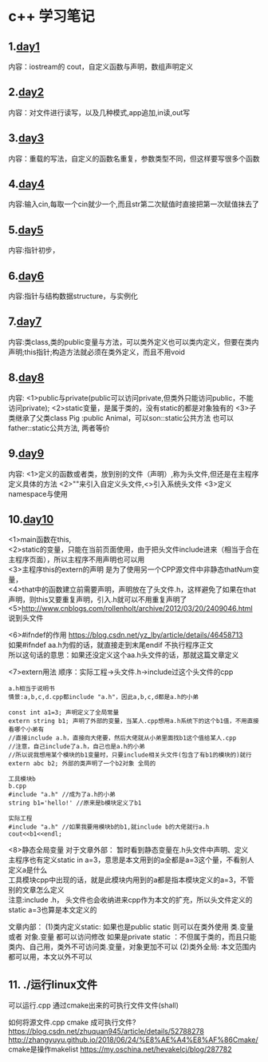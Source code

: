 # c++ 学习笔记

## 1.[day1](./learning/day1)
内容：iostream的 cout，自定义函数与声明，数组声明定义

## 2.[day2](./learning/day2)
内容：对文件进行读写，以及几种模式,app追加,in读,out写


## 3.[day3](./learning/day3)
内容：重载的写法，自定义的函数名重复，参数类型不同，但这样要写很多个函数

## 4.[day4](./learning/day4)
内容:输入cin,每取一个cin就少一个,而且str第二次赋值时直接把第一次赋值抹去了

## 5.[day5](./learning/day5)
内容:指针初步，

## 6.[day6](./learning/day6)
内容:指针与结构数据structure，与实例化

## 7.[day7](./learning/day7)
内容:类class,类的public变量与方法，可以类外定义也可以类内定义，但要在类内声明;this指针;构造方法就必须在类外定义，而且不用void


## 8.[day8](./learning/day8)
内容:
<1>public与private(public可以访问private,但类外只能访问public，不能访问private);
<2>static变量，是属于类的，没有static的都是对象独有的
<3>子类继承了父类class Pig :public Animal，可以son::static公共方法  也可以father::static公共方法, 两者等价
 
## 9.[day9](./learning/day9)
内容:
<1>定义的函数或者类，放到别的文件（声明）,称为头文件,但还是在主程序定义具体的方法
<2>""来引入自定义头文件,<>引入系统头文件
<3>定义namespace与使用

## 10.[day10](./learning/day10)
<1>main函数在this,  
<2>static的变量，只能在当前页面使用，由于把头文件include进来（相当于合在主程序页面），所以主程序不用声明也可以用  
<3>主程序this的extern的声明 是为了使用另一个CPP源文件中非静态thatNum变量，  
<4>that中的函数建立前需要声明，声明放在了头文件.h，这样避免了如果在that声明，则this又要重复声明，引入.h就可以不用重复声明了   
<5>http://www.cnblogs.com/rollenholt/archive/2012/03/20/2409046.html  
说到头文件  

<6>#ifndef的作用 https://blog.csdn.net/yz_lby/article/details/46458713  
如果#ifndef aa.h为假的话，就直接走到末尾endif   不执行程序正文   
所以这句话的意思：如果还没定义这个aa.h头文件的话，那就这篇文章定义  
  
<7>extern用法  顺序：实际工程->头文件.h->include过这个头文件的cpp
```
a.h相当于说明书
情景:a,b,c,d.cpp都include "a.h"，因此a,b,c,d都是a.h的小弟

const int a1=3; 声明定义了全局常量
extern string b1; 声明了外部的变量，当某人.cpp想用a.h系统下的这个b1值，不用直接看哪个小弟有
//直接include a.h，直接向大佬要，然后大佬就从小弟里面找b1这个值给某人.cpp
//注意，自己include了a.h，自己也是a.h的小弟
//所以说我想用某个模块的b1变量时，只要include相关头文件(包含了有b1的模块的)就行
extern abc b2; 外部的类声明了一个b2对象 全局的
```
  
```
工具模块b
b.cpp
#include "a.h" //成为了a.h的小弟
string b1='hello!' //原来是b模块定义了b1
```
  
```
实际工程
#include "a.h" //如果我要用模块b的b1,就include b的大佬就行a.h
cout<<b1<<endl;
```
  
<8>静态全局变量
对于文章外部：
暂时看到静态变量在.h头文件中声明、定义  
主程序也有定义static in a=3，意思是本文用到的a全都是a=3这个量，不看别人定义a是什么  
工具模块cpp中出现的话，就是此模块内用到的a都是指本模块定义的a=3，不管别的文章怎么定义  
注意:include .h， 头文件也会收纳进来cpp作为本文的扩充，所以头文件定义的static a=3也算是本文定义的  

文章内部：
(1)类内定义static: 如果也是public static 则可以在类外使用 类.变量 或者 对象.变量 都可以访问修改
	如果是private static ：不但属于类的，而且只能类内、自己用，类外不可访问类.变量，对象更加不可以
(2)类外全局: 本文范围内都可以用，本文以外不可以

## 11. ./运行linux文件
可以运行.cpp 通过cmake出来的可执行文件文件(shall)

如何将源文件.cpp  cmake 成可执行文件?
https://blog.csdn.net/zhuquan945/article/details/52788278
http://zhangyuyu.github.io/2018/06/24/%E8%AE%A4%E8%AF%86Cmake/
cmake是操作makelist
https://my.oschina.net/hevakelcj/blog/287782


